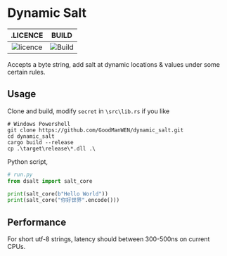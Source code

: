 # Dynamic Salt

.LICENCE | BUILD
:-------------------------:|:-------------------------:
![licence](https://img.shields.io/github/license/GoodManWEN/dynamic_salt) | ![Build](https://github.com/GoodManWEN/dynamic_salt/workflows/Build/badge.svg)

Accepts a byte string, add salt at dynamic locations & values under some certain rules.

## Usage

Clone and build, modify `secret` in `\src\lib.rs` if you like
```
# Windows Powershell
git clone https://github.com/GoodManWEN/dynamic_salt.git
cd dynamic_salt
cargo build --release
cp .\target\release\*.dll .\
```

Python script,
```python
# run.py
from dsalt import salt_core

print(salt_core(b"Hello World"))
print(salt_core("你好世界".encode()))
```

## Performance

For short utf-8 strings, latency should between 300-500ns on current CPUs.
